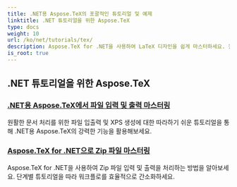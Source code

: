 ```yaml
---
title: .NET용 Aspose.TeX의 포괄적인 튜토리얼 및 예제
linktitle: .NET 튜토리얼을 위한 Aspose.TeX
type: docs
weight: 10
url: /ko/net/tutorials/tex/
description: Aspose.TeX for .NET을 사용하여 LaTeX 디자인을 쉽게 마스터하세요. 원활한 통합을 위해 다운로드하고 고급 포맷, 파일 처리, 라이선싱 등을 살펴보세요.
is_root: true
---
```


## .NET 튜토리얼을 위한 Aspose.TeX
### [.NET용 Aspose.TeX에서 파일 입력 및 출력 마스터링](./file-input-and-output/)
원활한 문서 처리를 위한 파일 입출력 및 XPS 생성에 대한 따라하기 쉬운 튜토리얼을 통해 .NET용 Aspose.TeX의 강력한 기능을 활용해보세요.
### [Aspose.TeX for .NET으로 Zip 파일 마스터링](./mastering-zip-file-io/)
Aspose.TeX for .NET을 사용하여 Zip 파일 입력 및 출력을 처리하는 방법을 알아보세요. 단계별 튜토리얼을 따라 워크플로를 효율적으로 간소화하세요.